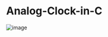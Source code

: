 # Analog-Clock-in-C
![image](https://github.com/user-attachments/assets/03e3d3f4-18c5-4bcf-8feb-b4b872aa54c0)

